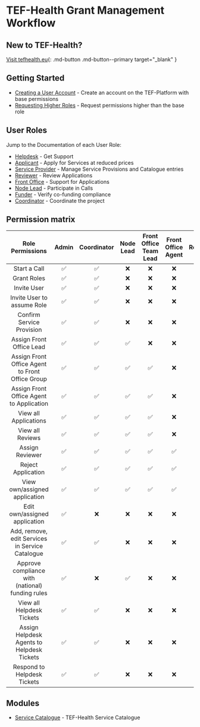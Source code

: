 # TEF-Health Grant Management Workflow

## New to TEF-Health? 

[Visit tefhealth.eu](https://tefhealth.eu/){: .md-button .md-button--primary target="_blank" }


## Getting Started

- [Creating a User Account](accounts.md) - Create an account on the TEF-Platform with base permissions
- [Requesting Higher Roles](permissions.md) - Request permissions higher than the base role

## User Roles

Jump to the Documentation of each User Role:

* [Helpdesk](helpdesk.md) - Get Support
* [Applicant](applicant.md) - Apply for Services at reduced prices
* [Service Provider](service-provider.md) - Manage Service Provisions and Catalogue entries
* [Reviewer](reviewer.md) - Review Applications
* [Front Office](front-office.md) - Support for Applications
* [Node Lead](node-lead.md) - Participate in Calls
* [Funder](funder.md) - Verify co-funding compliance
* [Coordinator](coordinator.md) - Coordinate the project


## Permission matrix

| **Role Permissions**                            | Admin                | Coordinator     | Node Lead      | Front Office<br>Team Lead  | Front Office<br>Agent | Reviewer   | Potential<br>Reviewer | Service<br>Provider| Applicant   | Funder   | Helpdesk Agent |
| :----------------------------------------------:| :----------------:   | :-----------:   | :---------:    | :----------------------:   | :------------------:  | :--------: | :------------------:  | :----------------: | :---------: | :------: |:------------:  |
| Start a Call                                    |       ✅        	 |      ✅      	 |    ❌       	|          ❌             	 |         ❌          	 |     ❌     |          ❌          |        ❌          |     ❌      |   ❌     |                |
| Grant Roles                                     |       ✅        	 |      ✅      	 |    ❌       	|          ❌             	 |         ❌          	 |     ❌     |          ❌          |        ❌          |     ❌      |   ❌     |  ❌            |
| Invite User                                     |       ✅        	 |      ✅      	 |    ❌       	|          ❌             	 |         ❌          	 |     ❌     |          ❌          |        ❌          |     ❌      |   ❌     |  ❌            |
| Invite User to assume Role                      |       ✅        	 |      ✅      	 |    ❌       	|          ❌             	 |         ❌          	 |     ❌     |          ❌          |        ❌          |     ❌      |   ❌     |  ❌            |
| Confirm Service Provision                       |       ✅        	 |      ✅      	 |    ❌       	|          ❌             	 |         ❌          	 |     ❌     |          ❌          |        ❌          |     ❌      |   ❌     |  ❌            |
| Assign Front Office Lead                        |       ✅        	 |      ✅      	 |    ✅       	|          ❌             	 |         ❌          	 |     ❌     |          ❌          |        ❌          |     ❌      |   ❌     |  ❌            |
| Assign Front Office Agent to Front Office Group |       ✅        	 |      ✅      	 |    ✅       	|          ✅             	 |         ❌          	 |     ❌     |          ❌          |        ❌          |     ❌      |   ❌     |  ❌            |
| Assign Front Office Agent to Application        |       ✅        	 |      ✅      	 |    ✅       	|          ✅             	 |         ❌          	 |     ❌     |          ❌          |        ❌          |     ❌      |   ❌     |  ❌            |
| View all Applications                           |       ✅        	 |      ✅      	 |    ✅       	|          ✅             	 |         ❌          	 |     ❌     |          ❌          |        ❌          |     ❌      |   ❌     |  ❌            |
| View all Reviews                                |       ✅        	 |      ✅      	 |    ✅       	|          ✅             	 |         ❌          	 |     ❌     |          ❌          |        ❌          |     ❌      |   ❌     |  ❌            |
| Assign Reviewer                                 |       ✅        	 |      ✅      	 |    ✅       	|          ✅             	 |         ✅          	 |     ❌     |          ❌          |        ❌          |     ❌      |   ❌     |  ❌            |
| Reject Application                              |       ✅        	 |      ✅      	 |    ✅       	|          ✅             	 |         ✅          	 |     ✅     |          ❌          |        ❌          |     ❌      |   ❌     |  ❌            |
| View own/assigned application                   |       ✅        	 |      ✅      	 |    ✅       	|          ✅             	 |         ✅          	 |     ✅     |          ❌          |        ✅          |     ✅      |   ❌     |  ❌            |
| Edit own/assigned application                   |       ✅        	 |      ❌      	 |    ❌       	|          ❌             	 |         ❌          	 |     ❌     |          ❌          |        ❌          |     ✅      |   ❌     |  ❌            |
| Add, remove, edit Services in Service Catalogue |       ✅        	 |      ✅      	 |    ❌       	|          ❌             	 |         ❌          	 |     ❌     |          ❌          |        ✅          |     ❌      |   ❌     |  ❌            |
| Approve compliance with (national) funding rules|       ✅        	 |      ❌      	 |    ✅       	|          ❌             	 |         ❌          	 |     ❌     |          ❌          |        ❌          |     ❌      |   ✅     |  ❌            |
| View all Helpdesk Tickets                       |       ✅        	 |      ✅      	 |    ❌       	|          ❌             	 |         ❌          	 |     ❌     |          ❌          |        ❌          |     ❌      |   ❌     |  ✅            |
| Assign Helpdesk Agents to Helpdesk Tickets      |       ✅        	 |      ✅      	 |    ❌       	|          ❌             	 |         ❌          	 |     ❌     |          ❌          |        ❌          |     ❌      |   ❌     |  ✅            |
| Respond to Helpdesk Tickets                     |       ✅        	 |      ✅      	 |    ❌       	|          ❌             	 |         ❌          	 |     ❌     |          ❌          |        ❌          |     ❌      |   ❌     |  ✅            |


## Modules

* [Service Catalogue](service-catalogue.md) - TEF-Health Service Catalogue